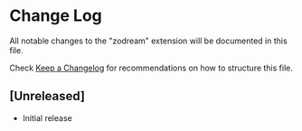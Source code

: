 # Change Log

All notable changes to the "zodream" extension will be documented in this file.

Check [Keep a Changelog](http://keepachangelog.com/) for recommendations on how to structure this file.

## [Unreleased]

- Initial release